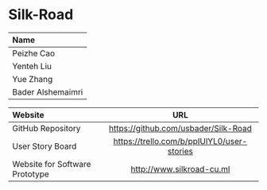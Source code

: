 # Silk-Road


|Name|
|:---|
|Peizhe Cao|
|Yenteh Liu|
|Yue Zhang|
|Bader Alshemaimri|


|Website|URL|
|:---|:---:|
|GitHub Repository|https://github.com/usbader/Silk-Road|
|User Story Board|https://trello.com/b/ppIUlYL0/user-stories|
|Website for Software Prototype|http://www.silkroad-cu.ml|
